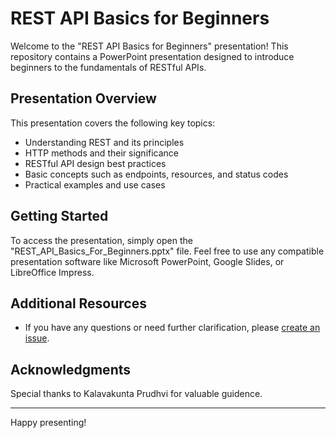 # REST API Basics for Beginners

Welcome to the "REST API Basics for Beginners" presentation! This repository contains a PowerPoint presentation designed to introduce beginners to the fundamentals of RESTful APIs.

## Presentation Overview

This presentation covers the following key topics:

- Understanding REST and its principles
- HTTP methods and their significance
- RESTful API design best practices
- Basic concepts such as endpoints, resources, and status codes
- Practical examples and use cases

## Getting Started

To access the presentation, simply open the "REST_API_Basics_For_Beginners.pptx" file. Feel free to use any compatible presentation software like Microsoft PowerPoint, Google Slides, or LibreOffice Impress.

## Additional Resources

- If you have any questions or need further clarification, please [create an issue](https://github.com/chaitanya2510/rest-api-basics-presentation/issues).



## Acknowledgments

Special thanks to Kalavakunta Prudhvi for valuable guidence.

---



Happy presenting!
